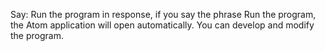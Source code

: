 Say: Run the program in response, if you say the phrase Run the program, the Atom application will open automatically. 
You can develop and modify the program.
